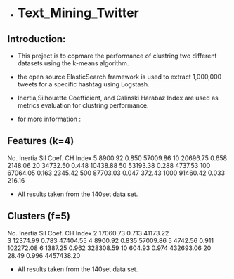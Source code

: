 * # Text_Mining_Twitter
## Introduction:
- This project is to copmare the performance of clustring two different datasets using the k-means algorithm.
- the open source ElasticSearch framework is used to extract 1,000,000 tweets for a specific hashtag using Logstash.
- Inertia,Silhouette Coefficient, and Calinski Harabaz Index are used as metrics evaluation for clustring performance.

- for more information : 


## Features (k=4)
No.     Inertia     Sil Coef.      CH Index
5        8900.92    0.850          57009.86
10      20696.75    0.658           2148.06
20      34732.50    0.448          10438.88
50      53193.38    0.288           4737.53
100     67064.05    0.163           2345.42
500     87703.03    0.047            372.43
1000    91460.42    0.033            216.16

* All results taken from the 140set data set.

## Clusters (f=5)
No.     Inertia     Sil Coef.      CH Index
2       17060.73    0.713          41173.22    
3       12374.99    0.783          47404.55
4       8900.92     0.835          57009.86
5       4742.56     0.911         102272.08
6       1387.25     0.962         328308.59
10       604.93     0.974         432693.06
20        28.49     0.996        4457438.20

* All results taken from the 140set data set.
